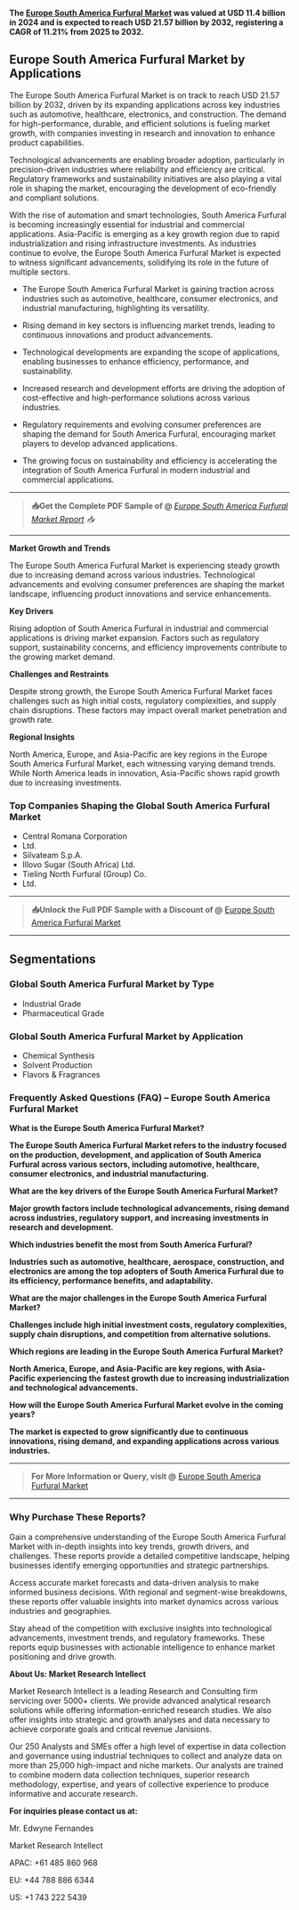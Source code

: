 <p><strong>The <a href="https://www.marketresearchintellect.com/download-sample/?rid=982905&amp;utm_source=Pulse-April-Europe&amp;utm_medium=852">Europe South America Furfural Market</a> was valued at USD 11.4 billion in 2024 and is expected to reach USD 21.57 billion by 2032, registering a CAGR of 11.21% from 2025 to 2032.</strong></p><h2>Europe South America Furfural Market by Applications&nbsp;</h2><p><p>The Europe South America Furfural Market is on track to reach USD 21.57 billion by 2032, driven by its expanding applications across key industries such as automotive, healthcare, electronics, and construction. The demand for high-performance, durable, and efficient solutions is fueling market growth, with companies investing in research and innovation to enhance product capabilities.</p><p>Technological advancements are enabling broader adoption, particularly in precision-driven industries where reliability and efficiency are critical. Regulatory frameworks and sustainability initiatives are also playing a vital role in shaping the market, encouraging the development of eco-friendly and compliant solutions.</p><p>With the rise of automation and smart technologies, South America Furfural is becoming increasingly essential for industrial and commercial applications. Asia-Pacific is emerging as a key growth region due to rapid industrialization and rising infrastructure investments. As industries continue to evolve, the Europe South America Furfural Market is expected to witness significant advancements, solidifying its role in the future of multiple sectors.</p></p><ul><li><p>The Europe South America Furfural Market is gaining traction across industries such as automotive, healthcare, consumer electronics, and industrial manufacturing, highlighting its versatility.</p></li><li><p>Rising demand in key sectors is influencing market trends, leading to continuous innovations and product advancements.</p></li><li><p>Technological developments are expanding the scope of applications, enabling businesses to enhance efficiency, performance, and sustainability.</p></li><li><p>Increased research and development efforts are driving the adoption of cost-effective and high-performance solutions across various industries.</p></li><li><p>Regulatory requirements and evolving consumer preferences are shaping the demand for South America Furfural, encouraging market players to develop advanced applications.</p></li><li><p>The growing focus on sustainability and efficiency is accelerating the integration of South America Furfural in modern industrial and commercial applications.</p></li></ul><hr /><blockquote><p><strong><span class="font-[700]">📥Get the Complete PDF Sample of @ </span></strong><em><span class="font-[700]"><a href="https://www.marketresearchintellect.com/download-sample/?rid=982905&amp;utm_source=Pulse-April-Europe&amp;utm_medium=852" target="_blank" data-tracking-control-name="article-ssr-frontend-pulse_little-text-block" data-tracking-will-navigate="" data-test-link="">Europe South America Furfural Market Report</a>&nbsp;📥</span></em></p></blockquote><hr /><p class="" data-start="77" data-end="360"><strong data-start="77" data-end="105">Market Growth and Trends</strong></p><p class="" data-start="77" data-end="360">The Europe South America Furfural Market is experiencing steady growth due to increasing demand across various industries. Technological advancements and evolving consumer preferences are shaping the market landscape, influencing product innovations and service enhancements.</p><p class="" data-start="362" data-end="606"><strong data-start="362" data-end="377">Key Drivers</strong></p><p class="" data-start="362" data-end="606">Rising adoption of South America Furfural in industrial and commercial applications is driving market expansion. Factors such as regulatory support, sustainability concerns, and efficiency improvements contribute to the growing market demand.</p><p class="" data-start="608" data-end="849"><strong data-start="608" data-end="637">Challenges and Restraints</strong></p><p class="" data-start="608" data-end="849">Despite strong growth, the Europe South America Furfural Market faces challenges such as high initial costs, regulatory complexities, and supply chain disruptions. These factors may impact overall market penetration and growth rate.</p><p class="" data-start="851" data-end="1095"><strong data-start="851" data-end="872">Regional Insights</strong></p><p class="" data-start="851" data-end="1095">North America, Europe, and Asia-Pacific are key regions in the Europe South America Furfural Market, each witnessing varying demand trends. While North America leads in innovation, Asia-Pacific shows rapid growth due to increasing investments.</p><p><h3>Top Companies Shaping the Global South America Furfural Market </h3><ul><li>Central Romana Corporation</li><li>Ltd.</li><li>Silvateam S.p.A.</li><li>Illovo Sugar (South Africa) Ltd.</li><li>Tieling North Furfural (Group) Co.</li><li>Ltd.</li></ul></p><hr /><blockquote><p><strong>📥Unlock the Full PDF Sample with a Discount of @</strong> <a href="https://www.marketresearchintellect.com/ask-for-discount/?rid=982905&amp;utm_source=Pulse-April-Europe&amp;utm_medium=852">Europe South America Furfural Market</a></p></blockquote><hr /><p><h2>Segmentations</h2><h3>Global South America Furfural Market by Type</h3><ul><li>Industrial Grade</li><li>Pharmaceutical Grade</li></ul><h3>Global South America Furfural Market by Application</h3><ul><li>Chemical Synthesis</li><li>Solvent Production</li><li>Flavors & Fragrances</li></ul></p><h3><strong>Frequently Asked Questions (FAQ) &ndash; Europe South America Furfural Market</strong></h3><p><strong>What is the Europe South America Furfural Market?</strong></p><p><strong>The Europe South America Furfural Market refers to the industry focused on the production, development, and application of South America Furfural across various sectors, including automotive, healthcare, consumer electronics, and industrial manufacturing.</strong></p><p><strong>What are the key drivers of the Europe South America Furfural Market?</strong></p><p><strong>Major growth factors include technological advancements, rising demand across industries, regulatory support, and increasing investments in research and development.</strong></p><p><strong>Which industries benefit the most from South America Furfural?</strong></p><p><strong>Industries such as automotive, healthcare, aerospace, construction, and electronics are among the top adopters of South America Furfural due to its efficiency, performance benefits, and adaptability.</strong></p><p><strong>What are the major challenges in the Europe South America Furfural Market?</strong></p><p><strong>Challenges include high initial investment costs, regulatory complexities, supply chain disruptions, and competition from alternative solutions.</strong></p><p><strong>Which regions are leading in the Europe South America Furfural Market?</strong></p><p><strong>North America, Europe, and Asia-Pacific are key regions, with Asia-Pacific experiencing the fastest growth due to increasing industrialization and technological advancements.</strong></p><p><strong>How will the Europe South America Furfural Market evolve in the coming years?</strong></p><p><strong>The market is expected to grow significantly due to continuous innovations, rising demand, and expanding applications across various industries.</strong></p><hr /><blockquote><p><span class="font-[700]"><strong>For More Information or Query, visit&nbsp;@</strong>&nbsp;</span><span class="font-[700]"><a href="https://www.marketresearchintellect.com/product/global-south-america-furfural-market/?utm_source=Linkedin&utm_medium=852" target="_blank" data-tracking-control-name="article-ssr-frontend-pulse_little-text-block" data-tracking-will-navigate="" data-test-link="">Europe South America Furfural Market</a></span></p></blockquote><hr /><h3><strong data-start="0" data-end="31">Why Purchase These Reports?</strong></h3><p class="" data-start="35" data-end="297">Gain a comprehensive understanding of the Europe South America Furfural Market with in-depth insights into key trends, growth drivers, and challenges. These reports provide a detailed competitive landscape, helping businesses identify emerging opportunities and strategic partnerships.</p><p class="" data-start="299" data-end="540">Access accurate market forecasts and data-driven analysis to make informed business decisions. With regional and segment-wise breakdowns, these reports offer valuable insights into market dynamics across various industries and geographies.</p><p class="" data-start="542" data-end="784">Stay ahead of the competition with exclusive insights into technological advancements, investment trends, and regulatory frameworks. These reports equip businesses with actionable intelligence to enhance market positioning and drive growth.</p><p><strong><span class="font-[700]">About Us: Market Research Intellect</span></strong></p><p><span class="">Market Research Intellect is a leading Research and Consulting firm servicing over 5000+ clients. We provide advanced analytical research solutions while offering information-enriched research studies.&nbsp;</span>We also offer insights into strategic and growth analyses and data necessary to achieve corporate goals and critical revenue Janisions.</p><p><span class="">Our 250 Analysts and SMEs offer a high level of expertise in data collection and governance using industrial techniques to collect and analyze data on more than 25,000 high-impact and niche markets. Our analysts are trained to combine modern data collection techniques, superior research methodology, expertise, and years of collective experience to produce informative and accurate research.</span></p><p><strong>For inquiries please contact us at:</strong></p><p>Mr. Edwyne Fernandes</p><p>Market Research Intellect</p><p>APAC: +61 485 860 968</p><p>EU: +44 788 886 6344</p><p>US: +1 743 222 5439</p>